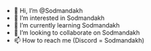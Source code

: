 - 👋 Hi, I’m @Sodmandakh
- 👀 I’m interested in Sodmandakh
- 🌱 I’m currently learning Sodmandakh
- 💞️ I’m looking to collaborate on Sodmandakh
- 📫 How to reach me (Discord = Sodmandakh)

<!---
Sodmandakh/Sodmandakh is a ✨ special ✨ repository because its `README.md` (this file) appears on your GitHub profile.
You can click the Preview link to take a look at your changes.
--->
